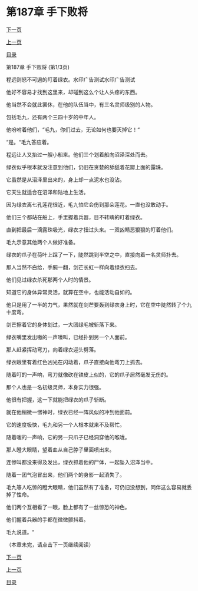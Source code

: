 <h1>第187章    手下败将</h1>
            <div><p><a href="./0559_%E7%AC%AC187%E7%AB%A0_%E6%89%8B%E4%B8%8B%E8%B4%A5%E5%B0%86.md">下一页</a></p><p><a href="./0557_%E7%AC%AC186%E7%AB%A0_%E7%BB%BF%E8%A1%A3.md">上一页</a></p><p><a href="../">目录</a></p></div>
            <div><p>第187章    手下败将 (第1/3页)</p><p>程远则怒不可遏的盯着绿衣。水印广告测试水印广告测试</p><p>他好不容易才找到这里来，却碰到这么个让人头疼的东西。</p><p>他当然不会就此罢休，在他的队伍当中，有三名灵师级别的人物。</p><p>包括毛九，还有两个三四十岁的中年人。</p><p>他吩咐着他们，“毛九，你们过去，无论如何也要灭掉它！“</p><p>“是。“毛九答应着。</p><p>程远让人又抬过一艘小船来。他们三个划着船向沼泽深处而去。</p><p>绿衣似乎根本就没注意到他们，仍旧在贪婪的舔舐着花瓣上面的露珠。</p><p>它虽然是从沼泽里出来的，身上却一点泥水也没沾。</p><p>它天生就适合在沼泽和陆地上生活。</p><p>因为绿衣离七孔莲花很近，毛九怕它会伤到那朵莲花。一直也没敢动手。</p><p>他们三个都站在船上，手里握着兵器，目不转睛的盯着绿衣。</p><p>直到把最后一滴露珠吸光，绿衣才扭过头来。一双凶睛恶狠狠的盯着他们。</p><p>毛九示意其他两个人做好准备。</p><p>绿衣的爪子在荷叶上踩了一下，陡然跳到半空之中，直接向着一名灵师扑去。</p><p>那人当然不白给，手腕一翻，剑芒长虹一样向着绿衣扫去。</p><p>他们见过绿衣杀死那两个人时的情景。</p><p>知道它的身体异常灵活，就算在空中，也能活动自如的。</p><p>他只是用了一半的力气，果然就在剑芒要轰到绿衣身上时，它在空中陡然转了个九十度弯。</p><p>剑芒擦着它的身体划过，一大团绿毛被斩落下来。</p><p>绿衣嘴里发出嗷的一声嚎叫，已经扑到另一个人面前。</p><p>那人赶紧挥动弯刀，向着绿衣迎头劈落。</p><p>绿衣眼里有着红色凶光在闪动着，爪子直接向他弯刀上抓去。</p><p>随着叮的一声响，弯刀就像砍在铁皮上似的，它的爪子居然毫发无伤的。</p><p>那个人也是一名初级灵师，本身实力很强。</p><p>他很有把握，这一下就能把绿衣的爪子斩断。</p><p>就在他稍微一愣神时，绿衣已经一阵风似的冲到他面前。</p><p>它的速度极快，毛九和另一个人根本就来不及帮忙。</p><p>随着嗤的一声响，它的另一只爪子已经洞穿他的喉咙。</p><p>那人瞪大眼睛，望着血从自己脖子里面喷出来。</p><p>连惨叫都没来得及发出，绿衣抓着他的尸体，一起坠入沼泽当中。</p><p>随着一团气泡冒出来，他们两个的身影一起消失了。</p><p>毛九等人吃惊的瞪大眼睛，他们虽然有了准备，可仍旧没想到，同伴这么容易就丢掉了性命。</p><p>他们两个互相看了一眼，脸上都有了一丝惊恐的神色。</p><p>他们握着兵器的手都在微微颤抖着。</p><p>毛九说道。“</p><p>（本章未完，请点击下一页继续阅读）</p></div>
            <div><p><a href="./0559_%E7%AC%AC187%E7%AB%A0_%E6%89%8B%E4%B8%8B%E8%B4%A5%E5%B0%86.md">下一页</a></p><p><a href="./0557_%E7%AC%AC186%E7%AB%A0_%E7%BB%BF%E8%A1%A3.md">上一页</a></p><p><a href="../">目录</a></p></div>